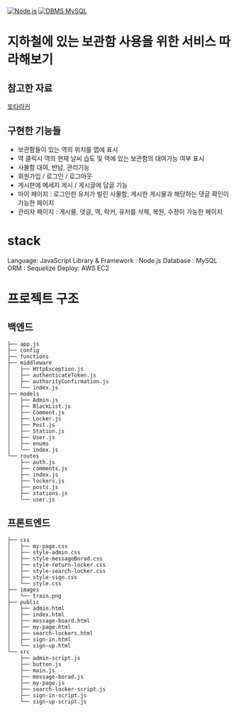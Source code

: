 [![Node.js](https://img.shields.io/badge/node.js-%2343853D.svg?style=for-the-badge&logo=node.js&logoColor=white)](https://nodejs.org/en)
[![DBMS MySQL](https://img.shields.io/badge/dbms-mysql-blue.svg)](https://www.mysql.com/)
# 지하철에 있는 보관함 사용을 위한 서비스 따라해보기 

## 참고한 자료
[또타라커](https://apps.apple.com/kr/app/t-locker-%EB%98%90%ED%83%80%EB%9D%BC%EC%BB%A4-%EC%A7%80%ED%95%98%EC%B2%A0-%EB%AC%BC%ED%92%88-%EB%B3%B4%EA%B4%80-%EC%A0%84%EB%8B%AC%ED%95%A8/id1503291383)


## 구현한 기능들
- 보관함들이 있는 역의 위치를 맵에 표시
- 역 클릭시 역의 현재 날씨 습도 및 역에 있는 보관함의 대여가능 여부 표시
- 사물함 대여, 반납, 관리기능 
- 회원가입 / 로그인 / 로그아웃
- 게시판에 메세지 게시 / 게시글에 답글 기능
- 마이 페이지 : 로그인한 유저가 빌린 사물함, 게시한 게시물과 해당하는 댓글 확인이 가능한 페이지
- 관리자 페이지 : 게시물, 댓글, 역, 락커, 유저를 삭제, 복원, 수정이 가능한 페이지

# stack
Language: JavaScript
Library & Framework : Node.js
Database : MySQL
ORM : Sequelize
Deploy: AWS EC2

# 프로젝트 구조
## 백엔드
```
├── app.js
├── config
├── functions
├── middleware
│   ├── HttpException.js
│   ├── authenticateToken.js
│   ├── authorityConfirmation.js
│   └── index.js
├── models
│   ├── Admin.js
│   ├── BlackList.js
│   ├── Comment.js
│   ├── Locker.js
│   ├── Post.js
│   ├── Station.js
│   ├── User.js
│   ├── enums
│   └── index.js
└── routes
    ├── auth.js
    ├── comments.js
    ├── index.js
    ├── lockers.js
    ├── posts.js
    ├── stations.js
    └── user.js
```
## 프론트엔드
```
├── css
│   ├── my-page.css
│   ├── style-admin.css
│   ├── style-messageBorad.css
│   ├── style-return-locker.css
│   ├── style-search-locker.css
│   ├── style-sign.css
│   └── style.css
├── images
│   └── train.png
├── public
│   ├── admin.html
│   ├── index.html
│   ├── message-board.html
│   ├── my-page.html
│   ├── search-lockers.html
│   ├── sign-in.html
│   └── sign-up.html
└── src
    ├── admin-script.js
    ├── button.js
    ├── main.js
    ├── message-borad.js
    ├── my-page.js
    ├── search-locker-script.js
    ├── sign-in-script.js
    └── sign-up-script.js
```
